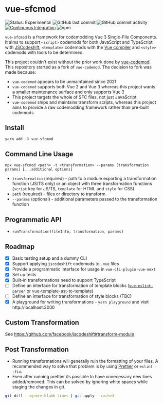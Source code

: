 # vue-sfcmod

![Status: Experimental](https://img.shields.io/badge/status-experimental-thistle) ![GitHub last commit](https://img.shields.io/github/last-commit/Sidnioulz/vue-sfcmod/main) ![GitHub commit activity](https://img.shields.io/github/commit-activity/m/Sidnioulz/vue-sfcmod) [![Continuous Integration](https://github.com/Sidnioulz/vue-sfcmod/actions/workflows/continuous-integration.yml/badge.svg)](https://github.com/Sidnioulz/vue-sfcmod/actions/workflows/continuous-integration.yml) ![npm](https://img.shields.io/npm/v/vue-sfcmod)


`vue-sfcmod` is a framework for codemodding Vue 3 Single-File Components. It aims to support `<script>` codemods for both JavaScript and TypeScript with [JSCodeshift](https://github.com/facebook/jscodeshift), `<template>` codemods with the [Vue compiler](https://github.com/vuejs/core/tree/main/packages/compiler-sfc) and `<style>` codemods with tools to be determined.

This project couldn't exist without the prior work done by [vue-codemod](https://github.com/vuejs/vue-codemod). This repository started as a fork of `vue-codemod`. The decision to fork was made because:

- `vue-codemod` appears to be unmaintained since 2021
- `vue-codemod` supports both Vue 2 and Vue 3 whereas this project wants a smaller maintenance surface and only supports Vue 3
- This project targets the whole of SFC files, not just JavaScript
- `vue-codemod` ships and maintains transform scripts, whereas this project aims to provide a raw codemodding framework rather than pre-built codemods

## Install

```bash
yarn add -D vue-sfcmod
```

## Command Line Usage

`npx vue-sfcmod <path> -t <transformation> --params [transformation params] [...additional options]`

- `transformation` (required) - path to a module exporting a transformation function (JS/TS only) or an object with three transformation functions (`script` key for JS/TS, `template` for HTML and `style` for CSS)
- `path` (required) - files or directory to transform.
- `--params` (optional) - additional parameters passed to the transformation function

## Programmatic API

- `runTransformation(fileInfo, transformation, params)`

## Roadmap

- [x] Basic testing setup and a dummy CLI
- [x] Support applying `jscodeshift` codemods to `.vue` files
- [x] Provide a programmatic interface for usage in `vue-cli-plugin-vue-next`
- [x] Set up tests
- [x] Built-in transformations need to support TypeScript
- [ ] Define an interface for transformation of template blocks ([`vue-eslint-parser`](https://github.com/mysticatea/vue-eslint-parser/) or [vue-template-ast-to-template](https://github.com/CommanderXL/vue-template-ast-to-template))
- [ ] Define an interface for transformation of style blocks (TBC)
- [x] A playground for writing transformations - `yarn playground` and visit http://localhost:3000

## Custom Transformation

See https://github.com/facebook/jscodeshift#transform-module

## Post Transformation

- Running transformations will generally ruin the formatting of your files. A recommended way to solve that problem is by using [Prettier](https://prettier.io/) or `eslint --fix`.
- Even after running prettier its possible to have unnecessary new lines added/removed. This can be solved by ignoring white spaces while staging the changes in git.

```sh
git diff --ignore-blank-lines | git apply --cached
```
